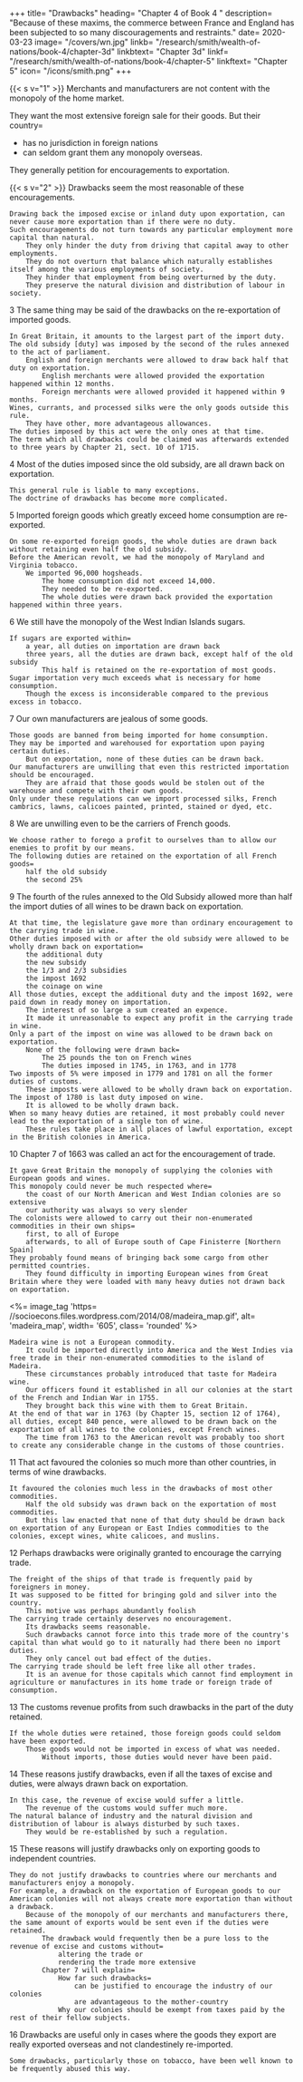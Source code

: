 +++
title=  "Drawbacks"
heading=  "Chapter 4 of Book 4 "
description=  "Because of these maxims, the commerce between France and England has been subjected to so many discouragements and restraints."
date=  2020-03-23
image=  "/covers/wn.jpg"
linkb=  "/research/smith/wealth-of-nations/book-4/chapter-3d"
linkbtext=  "Chapter 3d"
linkf=  "/research/smith/wealth-of-nations/book-4/chapter-5"
linkftext=  "Chapter 5"
icon=  "/icons/smith.png"
+++


{{< s v="1" >}} Merchants and manufacturers are not content with the monopoly of the home market.

They want the most extensive foreign sale for their goods. But their country= 
- has no jurisdiction in foreign nations
- can seldom grant them any monopoly overseas.

They generally petition for encouragements to exportation.


{{< s v="2" >}} Drawbacks seem the most reasonable of these encouragements.

    Drawing back the imposed excise or inland duty upon exportation, can never cause more exportation than if there were no duty.
    Such encouragements do not turn towards any particular employment more capital than natural.
        They only hinder the duty from driving that capital away to other employments.
        They do not overturn that balance which naturally establishes itself among the various employments of society.
        They hinder that employment from being overturned by the duty.
        They preserve the natural division and distribution of labour in society.

3 The same thing may be said of the drawbacks on the re-exportation of imported goods.

    In Great Britain, it amounts to the largest part of the import duty.
    The old subsidy [duty] was imposed by the second of the rules annexed to the act of parliament.
        English and foreign merchants were allowed to draw back half that duty on exportation.
            English merchants were allowed provided the exportation happened within 12 months.
            Foreign merchants were allowed provided it happened within 9 months.
    Wines, currants, and processed silks were the only goods outside this rule.
        They have other, more advantageous allowances.
    The duties imposed by this act were the only ones at that time.
    The term which all drawbacks could be claimed was afterwards extended to three years by Chapter 21, sect. 10 of 1715.

4 Most of the duties imposed since the old subsidy, are all drawn back on exportation.

    This general rule is liable to many exceptions.
    The doctrine of drawbacks has become more complicated.

5 Imported foreign goods which greatly exceed home consumption are re-exported.

    On some re-exported foreign goods, the whole duties are drawn back without retaining even half the old subsidy.
    Before the American revolt, we had the monopoly of Maryland and Virginia tobacco.
        We imported 96,000 hogsheads.
            The home consumption did not exceed 14,000.
            They needed to be re-exported.
            The whole duties were drawn back provided the exportation happened within three years.

6 We still have the monopoly of the West Indian Islands sugars.

    If sugars are exported within= 
        a year, all duties on importation are drawn back
        three years, all the duties are drawn back, except half of the old subsidy
            This half is retained on the re-exportation of most goods.
    Sugar importation very much exceeds what is necessary for home consumption.
        Though the excess is inconsiderable compared to the previous excess in tobacco.

7 Our own manufacturers are jealous of some goods.

    Those goods are banned from being imported for home consumption.
    They may be imported and warehoused for exportation upon paying certain duties.
        But on exportation, none of these duties can be drawn back.
    Our manufacturers are unwilling that even this restricted importation should be encouraged.
        They are afraid that those goods would be stolen out of the warehouse and compete with their own goods.
    Only under these regulations can we import processed silks, French cambrics, lawns, calicoes painted, printed, stained or dyed, etc.

8 We are unwilling even to be the carriers of French goods.

    We choose rather to forego a profit to ourselves than to allow our enemies to profit by our means.
    The following duties are retained on the exportation of all French goods= 
        half the old subsidy
        the second 25%

9 The fourth of the rules annexed to the Old Subsidy allowed more than half the import duties of all wines to be drawn back on exportation.

    At that time, the legislature gave more than ordinary encouragement to the carrying trade in wine.
    Other duties imposed with or after the old subsidy were allowed to be wholly drawn back on exportation= 
        the additional duty
        the new subsidy
        the 1/3 and 2/3 subsidies
        the impost 1692
        the coinage on wine
    All those duties, except the additional duty and the impost 1692, were paid down in ready money on importation.
        The interest of so large a sum created an expence.
        It made it unreasonable to expect any profit in the carrying trade in wine.
    Only a part of the impost on wine was allowed to be drawn back on exportation.
        None of the following were drawn back= 
            The 25 pounds the ton on French wines
            The duties imposed in 1745, in 1763, and in 1778
    Two imposts of 5% were imposed in 1779 and 1781 on all the former duties of customs.
        These imposts were allowed to be wholly drawn back on exportation.
    The impost of 1780 is last duty imposed on wine.
        It is allowed to be wholly drawn back.
    When so many heavy duties are retained, it most probably could never lead to the exportation of a single ton of wine.
        These rules take place in all places of lawful exportation, except in the British colonies in America.

10 Chapter 7 of 1663 was called an act for the encouragement of trade.

    It gave Great Britain the monopoly of supplying the colonies with European goods and wines.
    This monopoly could never be much respected where= 
        the coast of our North American and West Indian colonies are so extensive
        our authority was always so very slender
    The colonists were allowed to carry out their non-enumerated commodities in their own ships= 
        first, to all of Europe
        afterwards, to all of Europe south of Cape Finisterre [Northern Spain]
    They probably found means of bringing back some cargo from other permitted countries.
        They found difficulty in importing European wines from Great Britain where they were loaded with many heavy duties not drawn back on exportation.

<%= image_tag 'https= //socioecons.files.wordpress.com/2014/08/madeira_map.gif', alt=  'madeira_map', width=  '605', class=  'rounded' %>

    Madeira wine is not a European commodity.
        It could be imported directly into America and the West Indies via free trade in their non-enumerated commodities to the island of Madeira.
        These circumstances probably introduced that taste for Madeira wine.
        Our officers found it established in all our colonies at the start of the French and Indian War in 1755.
        They brought back this wine with them to Great Britain.
    At the end of that war in 1763 (by Chapter 15, section 12 of 1764), all duties, except 840 pence, were allowed to be drawn back on the exportation of all wines to the colonies, except French wines.
        The time from 1763 to the American revolt was probably too short to create any considerable change in the customs of those countries.

11 That act favoured the colonies so much more than other countries, in terms of wine drawbacks.

    It favoured the colonies much less in the drawbacks of most other commodities.
        Half the old subsidy was drawn back on the exportation of most commodities.
        But this law enacted that none of that duty should be drawn back on exportation of any European or East Indies commodities to the colonies, except wines, white calicoes, and muslins.

12 Perhaps drawbacks were originally granted to encourage the carrying trade.

    The freight of the ships of that trade is frequently paid by foreigners in money.
    It was supposed to be fitted for bringing gold and silver into the country.
        This motive was perhaps abundantly foolish
    The carrying trade certainly deserves no encouragement.
        Its drawbacks seems reasonable.
        Such drawbacks cannot force into this trade more of the country's capital than what would go to it naturally had there been no import duties.
        They only cancel out bad effect of the duties.
    The carrying trade should be left free like all other trades.
        It is an avenue for those capitals which cannot find employment in agriculture or manufactures in its home trade or foreign trade of consumption.

13 The customs revenue profits from such drawbacks in the part of the duty retained.

    If the whole duties were retained, those foreign goods could seldom have been exported.
        Those goods would not be imported in excess of what was needed.
            Without imports, those duties would never have been paid.

14 These reasons justify drawbacks, even if all the taxes of excise and duties, were always drawn back on exportation.

    In this case, the revenue of excise would suffer a little.
        The revenue of the customs would suffer much more.
    The natural balance of industry and the natural division and distribution of labour is always disturbed by such taxes.
        They would be re-established by such a regulation.

15 These reasons will justify drawbacks only on exporting goods to independent countries.

    They do not justify drawbacks to countries where our merchants and manufacturers enjoy a monopoly.
    For example, a drawback on the exportation of European goods to our American colonies will not always create more exportation than without a drawback.
        Because of the monopoly of our merchants and manufacturers there, the same amount of exports would be sent even if the duties were retained.
            The drawback would frequently then be a pure loss to the revenue of excise and customs without= 
                altering the trade or
                rendering the trade more extensive
            Chapter 7 will explain= 
                How far such drawbacks= 
                    can be justified to encourage the industry of our colonies
                    are advantageous to the mother-country
                Why our colonies should be exempt from taxes paid by the rest of their fellow subjects.

16 Drawbacks are useful only in cases where the goods they export are really exported overseas and not clandestinely re-imported.

    Some drawbacks, particularly those on tobacco, have been well known to be frequently abused this way.

